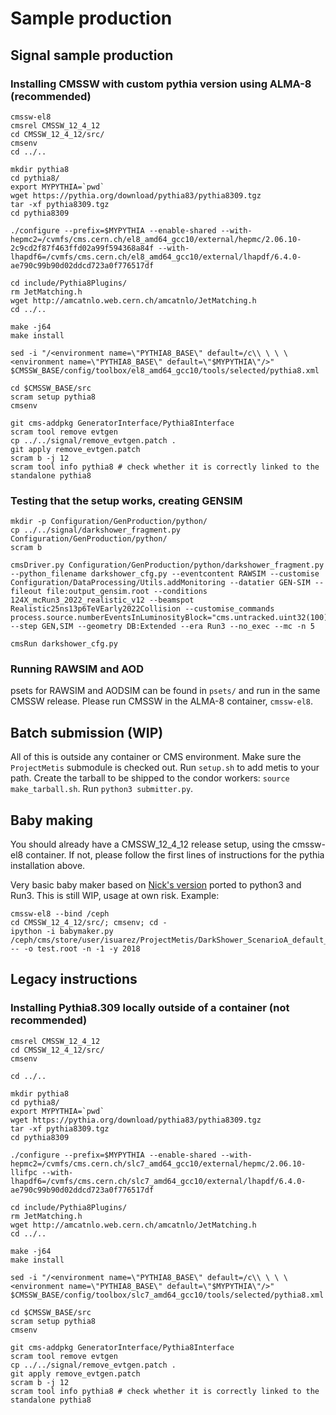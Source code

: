 # Sample production

## Signal sample production

### Installing CMSSW with custom pythia version using ALMA-8 (recommended)
``` shell
cmssw-el8
cmsrel CMSSW_12_4_12
cd CMSSW_12_4_12/src/
cmsenv
cd ../..

mkdir pythia8
cd pythia8/
export MYPYTHIA=`pwd`
wget https://pythia.org/download/pythia83/pythia8309.tgz
tar -xf pythia8309.tgz
cd pythia8309

./configure --prefix=$MYPYTHIA --enable-shared --with-hepmc2=/cvmfs/cms.cern.ch/el8_amd64_gcc10/external/hepmc/2.06.10-2c9cd2f87f463ffd02a99f594368a84f --with-lhapdf6=/cvmfs/cms.cern.ch/el8_amd64_gcc10/external/lhapdf/6.4.0-ae790c99b90d02ddcd723a0f776517df

cd include/Pythia8Plugins/
rm JetMatching.h
wget http://amcatnlo.web.cern.ch/amcatnlo/JetMatching.h
cd ../..

make -j64
make install

sed -i "/<environment name=\"PYTHIA8_BASE\" default=/c\\ \ \ \ <environment name=\"PYTHIA8_BASE\" default=\"$MYPYTHIA\"/>" $CMSSW_BASE/config/toolbox/el8_amd64_gcc10/tools/selected/pythia8.xml

cd $CMSSW_BASE/src
scram setup pythia8
cmsenv

git cms-addpkg GeneratorInterface/Pythia8Interface
scram tool remove evtgen
cp ../../signal/remove_evtgen.patch .
git apply remove_evtgen.patch
scram b -j 12
scram tool info pythia8 # check whether it is correctly linked to the standalone pythia8
```


### Testing that the setup works, creating GENSIM

``` shell
mkdir -p Configuration/GenProduction/python/
cp ../../signal/darkshower_fragment.py Configuration/GenProduction/python/
scram b

cmsDriver.py Configuration/GenProduction/python/darkshower_fragment.py --python_filename darkshower_cfg.py --eventcontent RAWSIM --customise Configuration/DataProcessing/Utils.addMonitoring --datatier GEN-SIM --fileout file:output_gensim.root --conditions 124X_mcRun3_2022_realistic_v12 --beamspot Realistic25ns13p6TeVEarly2022Collision --customise_commands process.source.numberEventsInLuminosityBlock="cms.untracked.uint32(100)" --step GEN,SIM --geometry DB:Extended --era Run3 --no_exec --mc -n 5

cmsRun darkshower_cfg.py
```

### Running RAWSIM and AOD

psets for RAWSIM and AODSIM can be found in `psets/` and run in the same CMSSW release.
Please run CMSSW in the ALMA-8 container, `cmssw-el8`.


## Batch submission (WIP)

All of this is outside any container or CMS environment.
Make sure the `ProjectMetis` submodule is checked out.
Run `setup.sh` to add metis to your path.
Create the tarball to be shipped to the condor workers: `source make_tarball.sh`.
Run `python3 submitter.py`.


## Baby making
You should already have a CMSSW_12_4_12 release setup, using the cmssw-el8 container.
If not, please follow the first lines of instructions for the pythia installation above.

Very basic baby maker based on [Nick's version](https://github.com/aminnj/scouting/blob/master/batch/babymaker.py) ported to python3 and Run3.
This is still WIP, usage at own risk.
Example:
``` shell
cmssw-el8 --bind /ceph
cd CMSSW_12_4_12/src/; cmsenv; cd -
ipython -i babymaker.py /ceph/cms/store/user/isuarez/ProjectMetis/DarkShower_ScenarioA_default_Run3Summer22GS_v0p29_AODSIM_v0p29/output_82.root -- -o test.root -n -1 -y 2018
```


## Legacy instructions

### Installing Pythia8.309 locally outside of a container (not recommended)

``` shell
cmsrel CMSSW_12_4_12
cd CMSSW_12_4_12/src/
cmsenv

cd ../..

mkdir pythia8
cd pythia8/
export MYPYTHIA=`pwd`
wget https://pythia.org/download/pythia83/pythia8309.tgz
tar -xf pythia8309.tgz
cd pythia8309

./configure --prefix=$MYPYTHIA --enable-shared --with-hepmc2=/cvmfs/cms.cern.ch/slc7_amd64_gcc10/external/hepmc/2.06.10-llifpc --with-lhapdf6=/cvmfs/cms.cern.ch/slc7_amd64_gcc10/external/lhapdf/6.4.0-ae790c99b90d02ddcd723a0f776517df

cd include/Pythia8Plugins/
rm JetMatching.h
wget http://amcatnlo.web.cern.ch/amcatnlo/JetMatching.h
cd ../..

make -j64
make install

sed -i "/<environment name=\"PYTHIA8_BASE\" default=/c\\ \ \ \ <environment name=\"PYTHIA8_BASE\" default=\"$MYPYTHIA\"/>" $CMSSW_BASE/config/toolbox/slc7_amd64_gcc10/tools/selected/pythia8.xml

cd $CMSSW_BASE/src
scram setup pythia8
cmsenv

git cms-addpkg GeneratorInterface/Pythia8Interface
scram tool remove evtgen
cp ../../signal/remove_evtgen.patch .
git apply remove_evtgen.patch
scram b -j 12
scram tool info pythia8 # check whether it is correctly linked to the standalone pythia8
```

